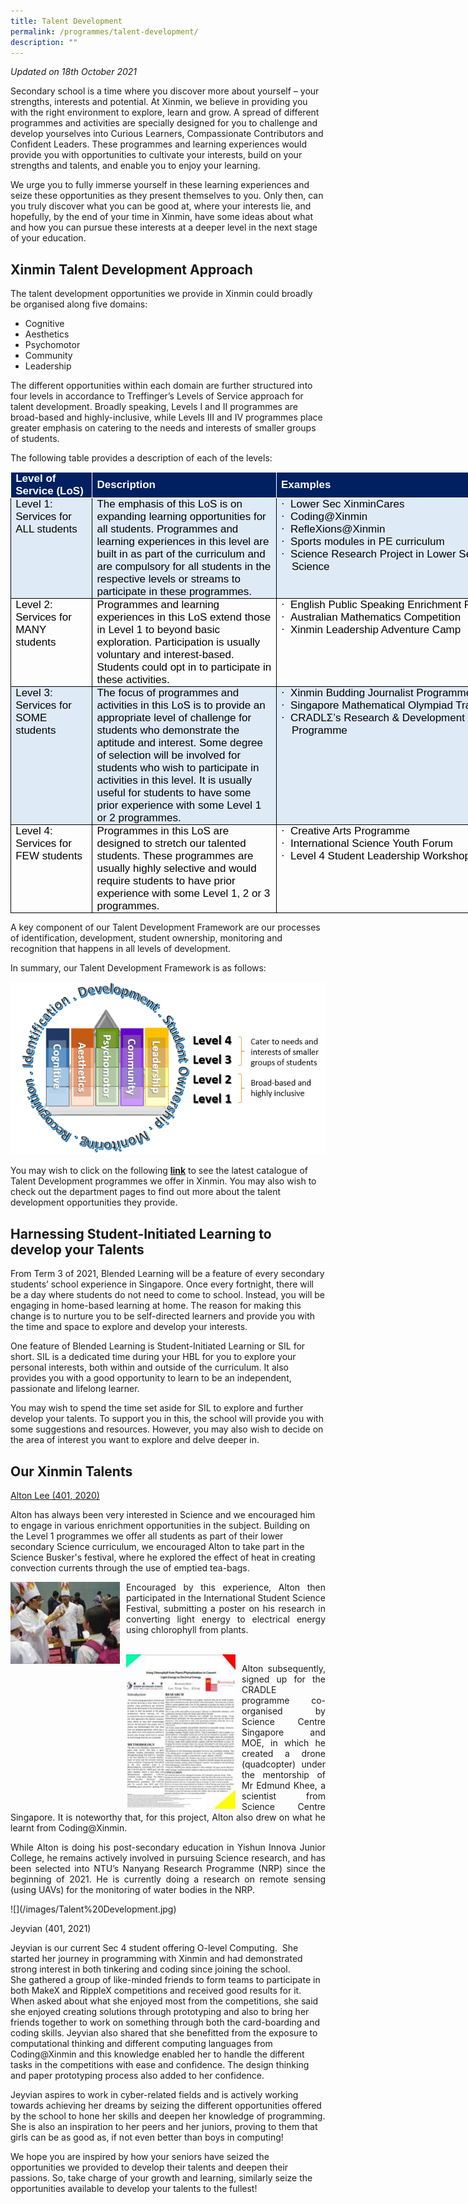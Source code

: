 ```yaml
---
title: Talent Development
permalink: /programmes/talent-development/
description: ""
---
```

_Updated on 18th October 2021_

Secondary school is a time where you discover more about yourself – your strengths, interests and potential. At Xinmin, we believe in providing you with the right environment to explore, learn and grow. A spread of different programmes and activities are specially designed for you to challenge and develop yourselves into Curious Learners, Compassionate Contributors and Confident Leaders. These programmes and learning experiences would provide you with opportunities to cultivate your interests, build on your strengths and talents, and enable you to enjoy your learning.  

We urge you to fully immerse yourself in these learning experiences and seize these opportunities as they present themselves to you. Only then, can you truly discover what you can be good at, where your interests lie, and hopefully, by the end of your time in Xinmin, have some ideas about what and how you can pursue these interests at a deeper level in the next stage of your education.&nbsp;

  
## Xinmin Talent Development Approach  

The talent development opportunities we provide in Xinmin could broadly be organised along five domains:

*   Cognitive
*   Aesthetics
*   Psychomotor
*   Community
*   Leadership

  

The different opportunities within each domain are further structured into four levels in accordance to Treffinger’s Levels of Service approach for talent development. Broadly speaking, Levels I and II programmes are broad-based and highly-inclusive, while Levels III and IV programmes place greater emphasis on catering to the needs and interests of smaller groups of students.

The following table provides a description of each of the levels:

<table style="margin: 0px; outline: 0px; padding: 0px; border-collapse: collapse; border: none; width: 828.429px;" cellpadding="0" cellspacing="0" border="1" class="MsoTable15Grid2Accent1"><tbody style="margin: 0px; outline: 0px; padding: 0px;"><tr style="margin: 0px; outline: 0px; padding: 0px;"><td style="margin: 0px; outline: 0px; padding: 0in 5.4pt; width: 94.25pt; border: 1pt solid white; background: rgb(0, 32, 96);" width="126"><p style="margin: 0px 0px 0.0001pt; outline: 0px; padding: 0px; line-height: normal; color: rgb(0, 0, 0); font-family: Helvetica, sans-serif; font-size: 17px; font-weight: 400;" class="MsoNormal"><b style="margin: 0px; outline: 0px; padding: 0px;"><span style="margin: 0px; outline: 0px; padding: 0px; color: white;">Level of Service (LoS)</span></b></p></td><td style="margin: 0px; outline: 0px; padding: 0in 5.4pt; width: 238.5pt; border-top: 1pt solid white; border-right: 1pt solid white; border-bottom: 1pt solid white; border-image: initial; border-left: none; background: rgb(0, 32, 96);" width="318"><p style="margin: 0px 0px 0.0001pt; outline: 0px; padding: 0px; line-height: normal; color: rgb(0, 0, 0); font-family: Helvetica, sans-serif; font-size: 17px; font-weight: 400;" class="MsoNormal"><b style="margin: 0px; outline: 0px; padding: 0px;"><span style="margin: 0px; outline: 0px; padding: 0px; color: white;">Description</span></b></p></td><td style="margin: 0px; outline: 0px; padding: 0in 5.4pt; width: 435px; border-top: 1pt solid white; border-right: 1pt solid white; border-bottom: 1pt solid white; border-image: initial; border-left: none; background: rgb(0, 32, 96);" width="180"><p style="margin: 0px 0px 0.0001pt; outline: 0px; padding: 0px; line-height: normal; color: rgb(0, 0, 0); font-family: Helvetica, sans-serif; font-size: 17px; font-weight: 400;" class="MsoNormal"><b style="margin: 0px; outline: 0px; padding: 0px;"><span style="margin: 0px; outline: 0px; padding: 0px; color: white;">Examples</span></b></p></td></tr><tr style="margin: 0px; outline: 0px; padding: 0px;"><td style="margin: 0px; outline: 0px; padding: 0in 5.4pt; width: 94.25pt; border-right: 1pt solid windowtext; border-bottom: 1pt solid windowtext; border-left: 1pt solid windowtext; border-image: initial; border-top: none; background: rgb(222, 234, 246);" valign="top" width="126"><p style="margin: 0px 0px 0.0001pt; outline: 0px; padding: 0px; line-height: normal; color: rgb(0, 0, 0); font-family: Helvetica, sans-serif; font-size: 17px; font-weight: 400;" class="MsoNormal">Level 1: Services for ALL students</p></td><td style="margin: 0px; outline: 0px; padding: 0in 5.4pt; width: 238.5pt; border-top: none; border-left: none; border-bottom: 1pt solid windowtext; border-right: 1pt solid windowtext; background: rgb(222, 234, 246);" valign="top" width="318"><p style="margin: 0px 0px 0.0001pt; outline: 0px; padding: 0px; line-height: normal; color: rgb(0, 0, 0); font-family: Helvetica, sans-serif; font-size: 17px; font-weight: 400;" class="MsoNormal">The emphasis of this LoS is on expanding learning opportunities for all students. Programmes and learning experiences in this level are built in as part of the curriculum and are compulsory for all students in the respective levels or streams to participate in these programmes.</p></td><td style="margin: 0px; outline: 0px; padding: 0in 5.4pt; width: 134.75pt; border-top: none; border-left: none; border-bottom: 1pt solid windowtext; border-right: 1pt solid windowtext; background: rgb(222, 234, 246);" valign="top" width="180"><p style="margin: 0in 0in 0.0001pt 12.7pt; outline: 0px; padding: 0px; line-height: normal; color: rgb(0, 0, 0); font-family: Helvetica, sans-serif; font-size: 17px; font-weight: 400; text-indent: -12.7pt;" class="MsoListParagraphCxSpFirst"><span style="margin: 0px; outline: 0px; padding: 0px; font-family: Symbol;">·<span style="margin: 0px; outline: 0px; padding: 0px; font-variant-numeric: normal; font-variant-east-asian: normal; font-stretch: normal; font-size: 7pt; line-height: normal; font-family: &quot;Times New Roman&quot;;">&nbsp;&nbsp;&nbsp;<span>&nbsp;</span></span></span>Lower Sec XinminCares</p><p style="margin: 0in 0in 0.0001pt 12.7pt; outline: 0px; padding: 0px; line-height: normal; color: rgb(0, 0, 0); font-family: Helvetica, sans-serif; font-size: 17px; font-weight: 400; text-indent: -12.7pt;" class="MsoListParagraphCxSpMiddle"><span style="margin: 0px; outline: 0px; padding: 0px; font-family: Symbol;">·<span style="margin: 0px; outline: 0px; padding: 0px; font-variant-numeric: normal; font-variant-east-asian: normal; font-stretch: normal; font-size: 7pt; line-height: normal; font-family: &quot;Times New Roman&quot;;">&nbsp;&nbsp;&nbsp;<span>&nbsp;</span></span></span>Coding@Xinmin</p><p style="margin: 0in 0in 0.0001pt 12.7pt; outline: 0px; padding: 0px; line-height: normal; color: rgb(0, 0, 0); font-family: Helvetica, sans-serif; font-size: 17px; font-weight: 400; text-indent: -12.7pt;" class="MsoListParagraphCxSpMiddle"><span style="margin: 0px; outline: 0px; padding: 0px; font-family: Symbol;">·<span style="margin: 0px; outline: 0px; padding: 0px; font-variant-numeric: normal; font-variant-east-asian: normal; font-stretch: normal; font-size: 7pt; line-height: normal; font-family: &quot;Times New Roman&quot;;">&nbsp;&nbsp;&nbsp;<span>&nbsp;</span></span></span>RefleXions@Xinmin</p><p style="margin: 0in 0in 0.0001pt 12.7pt; outline: 0px; padding: 0px; line-height: normal; color: rgb(0, 0, 0); font-family: Helvetica, sans-serif; font-size: 17px; font-weight: 400; text-indent: -12.7pt;" class="MsoListParagraphCxSpMiddle"><span style="margin: 0px; outline: 0px; padding: 0px; font-family: Symbol;">·<span style="margin: 0px; outline: 0px; padding: 0px; font-variant-numeric: normal; font-variant-east-asian: normal; font-stretch: normal; font-size: 7pt; line-height: normal; font-family: &quot;Times New Roman&quot;;">&nbsp;&nbsp;&nbsp;<span>&nbsp;</span></span></span>Sports modules in PE curriculum</p><p style="margin: 0in 0in 0.0001pt 12.7pt; outline: 0px; padding: 0px; line-height: normal; color: rgb(0, 0, 0); font-family: Helvetica, sans-serif; font-size: 17px; font-weight: 400; text-indent: -12.7pt;" class="MsoListParagraphCxSpLast"><span style="margin: 0px; outline: 0px; padding: 0px; font-family: Symbol;">·<span style="margin: 0px; outline: 0px; padding: 0px; font-variant-numeric: normal; font-variant-east-asian: normal; font-stretch: normal; font-size: 7pt; line-height: normal; font-family: &quot;Times New Roman&quot;;">&nbsp;&nbsp;&nbsp;<span>&nbsp;</span></span></span>Science Research Project in Lower Secondary Science</p></td></tr><tr style="margin: 0px; outline: 0px; padding: 0px;"><td style="margin: 0px; outline: 0px; padding: 0in 5.4pt; width: 94.25pt; border-right: 1pt solid windowtext; border-bottom: 1pt solid windowtext; border-left: 1pt solid windowtext; border-image: initial; border-top: none;" valign="top" width="126"><p style="margin: 0px 0px 0.0001pt; outline: 0px; padding: 0px; line-height: normal; color: rgb(0, 0, 0); font-family: Helvetica, sans-serif; font-size: 17px; font-weight: 400;" class="MsoNormal">Level 2: Services for MANY students</p></td><td style="margin: 0px; outline: 0px; padding: 0in 5.4pt; width: 238.5pt; border-top: none; border-left: none; border-bottom: 1pt solid windowtext; border-right: 1pt solid windowtext;" valign="top" width="318"><p style="margin: 0px 0px 0.0001pt; outline: 0px; padding: 0px; line-height: normal; color: rgb(0, 0, 0); font-family: Helvetica, sans-serif; font-size: 17px; font-weight: 400;" class="MsoNormal">Programmes and learning experiences in this LoS extend those in Level 1 to beyond basic exploration. Participation is usually voluntary and interest-based. Students could opt in to participate in these activities.</p></td><td style="margin: 0px; outline: 0px; padding: 0in 5.4pt; width: 134.75pt; border-top: none; border-left: none; border-bottom: 1pt solid windowtext; border-right: 1pt solid windowtext;" valign="top" width="180"><p style="margin: 0in 0in 0.0001pt 12.7pt; outline: 0px; padding: 0px; line-height: normal; color: rgb(0, 0, 0); font-family: Helvetica, sans-serif; font-size: 17px; font-weight: 400; text-indent: -12.7pt;" class="MsoListParagraphCxSpFirst"><span style="margin: 0px; outline: 0px; padding: 0px; font-family: Symbol;">·<span style="margin: 0px; outline: 0px; padding: 0px; font-variant-numeric: normal; font-variant-east-asian: normal; font-stretch: normal; font-size: 7pt; line-height: normal; font-family: &quot;Times New Roman&quot;;">&nbsp;&nbsp;&nbsp;<span>&nbsp;</span></span></span>English Public Speaking Enrichment Programme</p><p style="margin: 0in 0in 0.0001pt 12.7pt; outline: 0px; padding: 0px; line-height: normal; color: rgb(0, 0, 0); font-family: Helvetica, sans-serif; font-size: 17px; font-weight: 400; text-indent: -12.7pt;" class="MsoListParagraphCxSpMiddle"><span style="margin: 0px; outline: 0px; padding: 0px; font-family: Symbol;">·<span style="margin: 0px; outline: 0px; padding: 0px; font-variant-numeric: normal; font-variant-east-asian: normal; font-stretch: normal; font-size: 7pt; line-height: normal; font-family: &quot;Times New Roman&quot;;">&nbsp;&nbsp;&nbsp;<span>&nbsp;</span></span></span>Australian Mathematics Competition</p><p style="margin: 0in 0in 0.0001pt 12.7pt; outline: 0px; padding: 0px; line-height: normal; color: rgb(0, 0, 0); font-family: Helvetica, sans-serif; font-size: 17px; font-weight: 400; text-indent: -12.7pt;" class="MsoListParagraphCxSpLast"><span style="margin: 0px; outline: 0px; padding: 0px; font-family: Symbol;">·<span style="margin: 0px; outline: 0px; padding: 0px; font-variant-numeric: normal; font-variant-east-asian: normal; font-stretch: normal; font-size: 7pt; line-height: normal; font-family: &quot;Times New Roman&quot;;">&nbsp;&nbsp;&nbsp;<span>&nbsp;</span></span></span>Xinmin Leadership Adventure Camp</p></td></tr><tr style="margin: 0px; outline: 0px; padding: 0px;"><td style="margin: 0px; outline: 0px; padding: 0in 5.4pt; width: 94.25pt; border-right: 1pt solid windowtext; border-bottom: 1pt solid windowtext; border-left: 1pt solid windowtext; border-image: initial; border-top: none; background: rgb(222, 234, 246);" valign="top" width="126"><p style="margin: 0px 0px 0.0001pt; outline: 0px; padding: 0px; line-height: normal; color: rgb(0, 0, 0); font-family: Helvetica, sans-serif; font-size: 17px; font-weight: 400;" class="MsoNormal">Level 3: Services for SOME students</p></td><td style="margin: 0px; outline: 0px; padding: 0in 5.4pt; width: 238.5pt; border-top: none; border-left: none; border-bottom: 1pt solid windowtext; border-right: 1pt solid windowtext; background: rgb(222, 234, 246);" valign="top" width="318"><p style="margin: 0px 0px 0.0001pt; outline: 0px; padding: 0px; line-height: normal; color: rgb(0, 0, 0); font-family: Helvetica, sans-serif; font-size: 17px; font-weight: 400;" class="MsoNormal">The focus of programmes and activities in this LoS is to provide an appropriate level of challenge for students who demonstrate the aptitude and interest. Some degree of selection will be involved for students who wish to participate in activities in this level. It is usually useful for students to have some prior experience with some Level 1 or 2 programmes.</p></td><td style="margin: 0px; outline: 0px; padding: 0in 5.4pt; width: 134.75pt; border-top: none; border-left: none; border-bottom: 1pt solid windowtext; border-right: 1pt solid windowtext; background: rgb(222, 234, 246);" valign="top" width="180"><p style="margin: 0in 0in 0.0001pt 12.7pt; outline: 0px; padding: 0px; line-height: normal; color: rgb(0, 0, 0); font-family: Helvetica, sans-serif; font-size: 17px; font-weight: 400; text-indent: -12.7pt;" class="MsoListParagraphCxSpFirst"><span style="margin: 0px; outline: 0px; padding: 0px; font-family: Symbol;">·<span style="margin: 0px; outline: 0px; padding: 0px; font-variant-numeric: normal; font-variant-east-asian: normal; font-stretch: normal; font-size: 7pt; line-height: normal; font-family: &quot;Times New Roman&quot;;">&nbsp;&nbsp;&nbsp;<span>&nbsp;</span></span></span>Xinmin Budding Journalist Programme (SPH)</p><p style="margin: 0in 0in 0.0001pt 12.7pt; outline: 0px; padding: 0px; line-height: normal; color: rgb(0, 0, 0); font-family: Helvetica, sans-serif; font-size: 17px; font-weight: 400; text-indent: -12.7pt;" class="MsoListParagraphCxSpMiddle"><span style="margin: 0px; outline: 0px; padding: 0px; font-family: Symbol;">·<span style="margin: 0px; outline: 0px; padding: 0px; font-variant-numeric: normal; font-variant-east-asian: normal; font-stretch: normal; font-size: 7pt; line-height: normal; font-family: &quot;Times New Roman&quot;;">&nbsp;&nbsp;&nbsp;<span>&nbsp;</span></span></span>Singapore Mathematical Olympiad Training</p><p style="margin: 0in 0in 0.0001pt 12.7pt; outline: 0px; padding: 0px; line-height: normal; color: rgb(0, 0, 0); font-family: Helvetica, sans-serif; font-size: 17px; font-weight: 400; text-indent: -12.7pt;" class="MsoListParagraphCxSpLast"><span style="margin: 0px; outline: 0px; padding: 0px; font-family: Symbol;">·<span style="margin: 0px; outline: 0px; padding: 0px; font-variant-numeric: normal; font-variant-east-asian: normal; font-stretch: normal; font-size: 7pt; line-height: normal; font-family: &quot;Times New Roman&quot;;">&nbsp;&nbsp;&nbsp;<span>&nbsp;</span></span></span>CRADLΣ’s Research &amp; Development Experience Programme</p></td></tr><tr style="margin: 0px; outline: 0px; padding: 0px;"><td style="margin: 0px; outline: 0px; padding: 0in 5.4pt; width: 94.25pt; border-right: 1pt solid windowtext; border-bottom: 1pt solid windowtext; border-left: 1pt solid windowtext; border-image: initial; border-top: none;" valign="top" width="126"><p style="margin: 0px 0px 0.0001pt; outline: 0px; padding: 0px; line-height: normal; color: rgb(0, 0, 0); font-family: Helvetica, sans-serif; font-size: 17px; font-weight: 400;" class="MsoNormal">Level 4: Services for FEW students</p></td><td style="margin: 0px; outline: 0px; padding: 0in 5.4pt; width: 238.5pt; border-top: none; border-left: none; border-bottom: 1pt solid windowtext; border-right: 1pt solid windowtext;" valign="top" width="318"><p style="margin: 0px 0px 0.0001pt; outline: 0px; padding: 0px; line-height: normal; color: rgb(0, 0, 0); font-family: Helvetica, sans-serif; font-size: 17px; font-weight: 400;" class="MsoNormal">Programmes in this LoS are designed to stretch our talented students. These programmes are usually highly selective and would require students to have prior experience with some Level 1, 2 or 3 programmes.</p></td><td style="margin: 0px; outline: 0px; padding: 0in 5.4pt; width: 134.75pt; border-top: none; border-left: none; border-bottom: 1pt solid windowtext; border-right: 1pt solid windowtext;" valign="top" width="180"><p style="margin: 0in 0in 0.0001pt 12.7pt; outline: 0px; padding: 0px; line-height: normal; color: rgb(0, 0, 0); font-family: Helvetica, sans-serif; font-size: 17px; font-weight: 400; text-indent: -12.7pt;" class="MsoListParagraphCxSpFirst"><span style="margin: 0px; outline: 0px; padding: 0px; font-family: Symbol;">·<span style="margin: 0px; outline: 0px; padding: 0px; font-variant-numeric: normal; font-variant-east-asian: normal; font-stretch: normal; font-size: 7pt; line-height: normal; font-family: &quot;Times New Roman&quot;;">&nbsp;&nbsp;&nbsp;<span>&nbsp;</span></span></span>Creative Arts Programme</p><p style="margin: 0in 0in 0.0001pt 12.7pt; outline: 0px; padding: 0px; line-height: normal; color: rgb(0, 0, 0); font-family: Helvetica, sans-serif; font-size: 17px; font-weight: 400; text-indent: -12.7pt;" class="MsoListParagraphCxSpMiddle"><span style="margin: 0px; outline: 0px; padding: 0px; font-family: Symbol;">·<span style="margin: 0px; outline: 0px; padding: 0px; font-variant-numeric: normal; font-variant-east-asian: normal; font-stretch: normal; font-size: 7pt; line-height: normal; font-family: &quot;Times New Roman&quot;;">&nbsp;&nbsp;&nbsp;<span>&nbsp;</span></span></span>International Science Youth Forum</p><p style="margin: 0in 0in 0.0001pt 12.7pt; outline: 0px; padding: 0px; line-height: normal; color: rgb(0, 0, 0); font-family: Helvetica, sans-serif; font-size: 17px; font-weight: 400; text-indent: -12.7pt;" class="MsoListParagraphCxSpLast"><span style="margin: 0px; outline: 0px; padding: 0px; font-family: Symbol;">·<span style="margin: 0px; outline: 0px; padding: 0px; font-variant-numeric: normal; font-variant-east-asian: normal; font-stretch: normal; font-size: 7pt; line-height: normal; font-family: &quot;Times New Roman&quot;;">&nbsp;&nbsp;&nbsp;<span>&nbsp;</span></span></span>Level 4 Student Leadership Workshops</p></td></tr></tbody></table>

  

A key component of our Talent Development Framework are our processes of identification, development, student ownership, monitoring and recognition that happens in all levels of development.

In summary, our Talent Development Framework is as follows:

![TD Pic](/images/TD%20Pic.png)


You may wish to click on the following&nbsp;[**link**](/files/Xinmin%20Talent%20Development%20Catalogue%202021_1.pdf)&nbsp;to see the latest catalogue of Talent Development programmes we offer in Xinmin. You may also wish to check out the department pages to find out more about the talent development opportunities they provide.

  

## Harnessing Student-Initiated Learning to develop your Talents

From Term 3 of 2021, Blended Learning will be a feature of every secondary students’ school experience in Singapore. Once every fortnight, there will be a day where students do not need to come to school. Instead, you will be engaging in home-based learning at home. The reason for making this change is to nurture you to be self-directed learners and provide you with the time and space to explore and develop your interests.

One feature of Blended Learning is Student-Initiated Learning or SIL for short. SIL is a dedicated time during your HBL for you to explore your personal interests, both within and outside of the curriculum. It also provides you with a good opportunity to learn to be an independent, passionate and lifelong learner.&nbsp;

You may wish to spend the time set aside for SIL to explore and further develop your talents. To support you in this, the school will provide you with some suggestions and resources. However, you may also wish to decide on the area of interest you want to explore and delve deeper in.

  

## Our Xinmin Talents

<u>Alton Lee (401, 2020)</u>

Alton has always been very interested in Science and we encouraged him to engage in various enrichment opportunities in the subject. Building on the Level 1 programmes we offer all students as part of their lower secondary Science curriculum, we encouraged Alton to take part in the Science Busker's festival, where he explored the effect of heat in creating convection currents through the use of emptied tea-bags.

  
<p style="float:left; margin: 0 10px 0px 0">
<img src="/images/TD2.jpeg" alt="Talent Development" style="width:175px" /></p>
<p style="text-align:justify">
Encouraged by this experience, Alton then participated in the International Student Science Festival, submitting a poster on his research in converting light energy to electrical energy using chlorophyll from plants. </p>

<br>

<p style="float:left; margin: 0 10px 0px 0">
<img src="/images/TD3.jpeg" alt="Talent Development" style="width:175px" /></p>
<p style="text-align:justify">
Alton subsequently, signed up for the CRADLE programme co-organised by Science Centre Singapore and MOE, in which he created a drone (quadcopter) under the mentorship of Mr Edmund Khee, a scientist from Science Centre Singapore. It is noteworthy that, for this project, Alton also drew on what he learnt from Coding@Xinmin. </p>

 
<p style="text-align:justify">
While Alton is doing his post-secondary education in Yishun Innova Junior College, he remains actively involved in pursuing Science research, and has been selected into NTU’s Nanyang Research Programme (NRP) since the beginning of 2021. He is currently doing a research on remote sensing (using UAVs) for the monitoring of water bodies in the NRP.&nbsp;</p>
![](/images/Talent%20Development.jpg)

Jeyvian (401, 2021)

Jeyvian is our current Sec 4 student offering O-level Computing. &nbsp;She started her journey in programming with Xinmin and had demonstrated strong interest in both tinkering and coding since joining the school.  
She gathered a group of like-minded friends to form teams to participate in both MakeX and RippleX competitions and received good results for it. When asked about what she enjoyed most from the competitions, she said she enjoyed creating solutions through prototyping and also to bring her friends together to work on something through both the card-boarding and coding skills. Jeyvian also shared that she benefitted from the exposure to computational thinking and different computing languages from Coding@Xinmin and this knowledge enabled her to handle the different tasks in the competitions with ease and confidence. The design thinking and paper prototyping process also added to her confidence.

Jeyvian aspires to work in cyber-related fields and is actively working towards achieving her dreams by seizing the different opportunities offered by the school to hone her skills and deepen her knowledge of programming. She is also an inspiration to her peers and her juniors, proving to them that girls can be as good as, if not even better than boys in computing!

We hope you are inspired by how your seniors have seized the opportunities we provided to develop their talents and deepen their passions. So, take charge of your growth and learning, similarly seize the opportunities available to develop your talents to the fullest!